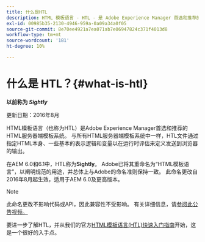 ```yaml
---
title: 什么是HTL
description: HTML 模板语言 - HTL - 是 Adobe Experience Manager 首选和推荐的针对 HTML 的服务器端模板系统。
exl-id: 00985b35-2130-4946-959a-0a09a34a0f05
source-git-commit: 8e70ee4921a7ea071ab7e06947824c371f4013d8
workflow-type: tm+mt
source-wordcount: '181'
ht-degree: 10%

---
```


# 什么是 HTL？{#what-is-htl}

**以前称为 *Sightly***

更新日期：2016年8月

HTML模板语言（也称为HTL）是Adobe Experience Manager首选和推荐的HTML服务器端模板系统。 与所有HTML服务器端模板系统中一样，HTL文件通过指定HTML本身、一些基本的表示逻辑和变量以在运行时评估来定义发送到浏览器的输出。

在AEM 6.0和6.1中，HTL称为&#x200B;**Sightly**。 Adobe已将其重命名为“HTML模板语言”，以阐明规范的用途，并总体上与Adobe的命名准则保持一致。 此命名更改自2016年8月起生效，适用于AEM 6.0及更高版本。

>[!NOTE]
>
>此命名更改不影响代码或API，因此兼容性不受影响。 有关详细信息，请[参阅此公告视频。](https://helpx.adobe.com/experience-manager/how-to/announce-htl.html)

要进一步了解HTL，并从我们的官方[HTML模板语言(HTL)快速入门指南](overview.md)开始，这是一个很好的入手点。
